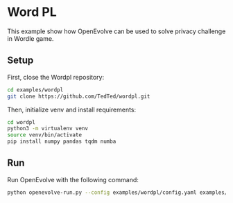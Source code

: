 # Word PL
This example show how OpenEvolve can be used to solve privacy challenge in Wordle game.

## Setup
First, close the Wordpl repository:
```bash
cd examples/wordpl
git clone https://github.com/TedTed/wordpl.git
```

Then, initialize venv and install requirements:
```bash
cd wordpl
python3 -m virtualenv venv
source venv/bin/activate
pip install numpy pandas tqdm numba
```

## Run
Run OpenEvolve with the following command:
```bash
python openevolve-run.py --config examples/wordpl/config.yaml examples/wordpl/initial_program.py examples/wordpl/evaluate.py --iterations 10
```